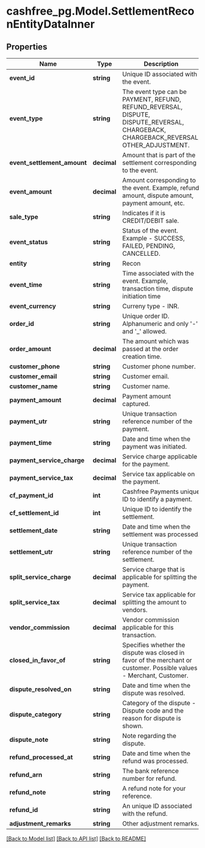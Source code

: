 # cashfree_pg.Model.SettlementReconEntityDataInner

## Properties

Name | Type | Description | Notes
------------ | ------------- | ------------- | -------------
**event_id** | **string** | Unique ID associated with the event. | [optional] 
**event_type** | **string** | The event type can be PAYMENT, REFUND, REFUND_REVERSAL, DISPUTE, DISPUTE_REVERSAL, CHARGEBACK, CHARGEBACK_REVERSAL, OTHER_ADJUSTMENT. | [optional] 
**event_settlement_amount** | **decimal** | Amount that is part of the settlement corresponding to the event. | [optional] 
**event_amount** | **decimal** | Amount corresponding to the event. Example, refund amount, dispute amount, payment amount, etc. | [optional] 
**sale_type** | **string** | Indicates if it is CREDIT/DEBIT sale. | [optional] 
**event_status** | **string** | Status of the event. Example - SUCCESS, FAILED, PENDING, CANCELLED. | [optional] 
**entity** | **string** | Recon | [optional] 
**event_time** | **string** | Time associated with the event. Example, transaction time, dispute initiation time | [optional] 
**event_currency** | **string** | Curreny type - INR. | [optional] 
**order_id** | **string** | Unique order ID. Alphanumeric and only &#39;-&#39; and &#39;_&#39; allowed. | [optional] 
**order_amount** | **decimal** | The amount which was passed at the order creation time. | [optional] 
**customer_phone** | **string** | Customer phone number. | [optional] 
**customer_email** | **string** | Customer email. | [optional] 
**customer_name** | **string** | Customer name. | [optional] 
**payment_amount** | **decimal** | Payment amount captured. | [optional] 
**payment_utr** | **string** | Unique transaction reference number of the payment. | [optional] 
**payment_time** | **string** | Date and time when the payment was initiated. | [optional] 
**payment_service_charge** | **decimal** | Service charge applicable for the payment. | [optional] 
**payment_service_tax** | **decimal** | Service tax applicable on the payment. | [optional] 
**cf_payment_id** | **int** | Cashfree Payments unique ID to identify a payment. | [optional] 
**cf_settlement_id** | **int** | Unique ID to identify the settlement. | [optional] 
**settlement_date** | **string** | Date and time when the settlement was processed. | [optional] 
**settlement_utr** | **string** | Unique transaction reference number of the settlement. | [optional] 
**split_service_charge** | **decimal** | Service charge that is applicable for splitting the payment. | [optional] 
**split_service_tax** | **decimal** | Service tax applicable for splitting the amount to vendors. | [optional] 
**vendor_commission** | **decimal** | Vendor commission applicable for this transaction. | [optional] 
**closed_in_favor_of** | **string** | Specifies whether the dispute was closed in favor of the merchant or customer. Possible values - Merchant, Customer. | [optional] 
**dispute_resolved_on** | **string** | Date and time when the dispute was resolved. | [optional] 
**dispute_category** | **string** | Category of the dispute - Dispute code and the reason for dispute is shown. | [optional] 
**dispute_note** | **string** | Note regarding the dispute. | [optional] 
**refund_processed_at** | **string** | Date and time when the refund was processed. | [optional] 
**refund_arn** | **string** | The bank reference number for refund. | [optional] 
**refund_note** | **string** | A refund note for your reference. | [optional] 
**refund_id** | **string** | An unique ID associated with the refund. | [optional] 
**adjustment_remarks** | **string** | Other adjustment remarks. | [optional] 

[[Back to Model list]](../README.md#documentation-for-models) [[Back to API list]](../README.md#documentation-for-api-endpoints) [[Back to README]](../README.md)

